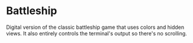 # Battleship
Digital version of the classic battleship game that uses colors and hidden views. It also entirely controls the terminal's output so there's no scrolling. 
